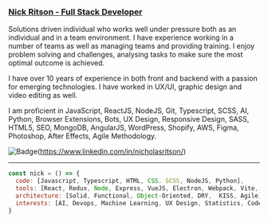 ### <u>Nick Ritson - Full Stack Developer</u>


Solutions driven individual who works well under pressure both as an individual and in a team environment. I have experience working in a number of teams as well as managing teams and providing training. I enjoy problem solving and challenges, analysing tasks to make sure the most optimal outcome is achieved. 


I have over 10 years of experience in both front and backend with a passion for emerging technologies.
I have worked in UX/UI, graphic design and video editing as well.


I am proficient in JavaScript, ReactJS, NodeJS, Git, Typescript, SCSS, AI, Python, Browser Extensions, Bots, UX Design, Responsive Design, SASS, HTML5, SEO, MongoDB, AngularJS, WordPress, Shopify, AWS, Figma, Photoshop, After Effects, Agile Methodology.


![Badge](https://img.shields.io/badge/LinkedIn-0077B5?style=for-the-badge&logo=linkedin&logoColor=white)(https://www.linkedin.com/in/nicholasritson/)
<hr />

```javascript
const nick = () => {
  code: [Javascript, Typescript, HTML, CSS. SCSS, NodeJS, Python],
  tools: [React, Redux, Node, Express, VueJS, Electron, Webpack, Vite, Mocha, Chai, Jest, Git, CI/CD],
  architecture: [Solid, Functional, Object-Oriented, DRY,  KISS, Agile],
  interests: [AI, Devops, Machine Learning, UX Design, Statistics, Code Challenges],
}
```
